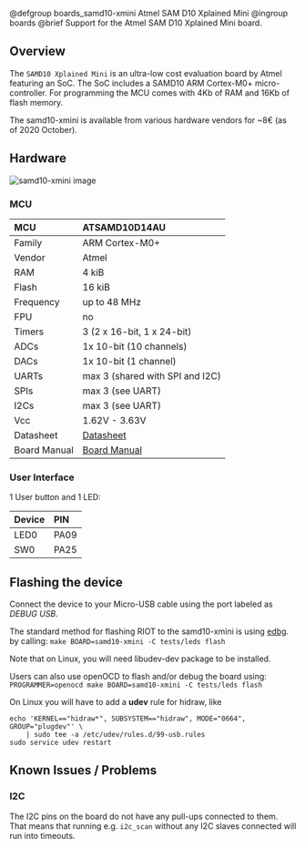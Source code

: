 @defgroup    boards_samd10-xmini Atmel SAM D10 Xplained Mini
@ingroup     boards
@brief       Support for the Atmel SAM D10 Xplained Mini board.

## Overview

The `SAMD10 Xplained Mini` is an ultra-low cost evaluation board by Atmel
featuring an  SoC. The SoC includes a SAMD10 ARM Cortex-M0+ micro-
controller. For programming the MCU comes with 4Kb of RAM and 16Kb of flash
memory.

The samd10-xmini is available from various hardware vendors for ~8€ (as of
2020 October).

## Hardware

![samd10-xmini image](https://www.microchip.com/_ImagedCopy/ATSAMD10-XMINI.jpg)

### MCU
| MCU        | ATSAMD10D14AU         |
|:-----------|:--------------------- |
| Family     | ARM Cortex-M0+        |
| Vendor     | Atmel                 |
| RAM        | 4 kiB                 |
| Flash      | 16 kiB                |
| Frequency  | up to 48 MHz          |
| FPU        | no                    |
| Timers     | 3 (2 x 16-bit, 1 x 24-bit)       |
| ADCs       | 1x 10-bit (10 channels)          |
| DACs       | 1x 10-bit (1 channel)            |
| UARTs      | max 3 (shared with SPI and I2C)  |
| SPIs       | max 3 (see UART)                 |
| I2Cs       | max 3 (see UART)                 |
| Vcc        | 1.62V - 3.63V                    |
| Datasheet  | [Datasheet](http://ww1.microchip.com/downloads/en/DeviceDoc/Atmel-42242-SAM-D10_Datasheet.pdf) |
| Board Manual | [Board Manual](http://ww1.microchip.com/downloads/en/DeviceDoc/Atmel-42387-ATSAMD10-Xplain-Mini_User-Guide.pdf) |

### User Interface

1 User button and 1 LED:

| Device | PIN  |
|:------ |:---- |
| LED0   | PA09 |
| SW0    | PA25 |

## Flashing the device

Connect the device to your Micro-USB cable using the port labeled as *DEBUG
USB*.

The standard method for flashing RIOT to the samd10-xmini is using [edbg](https://github.com/ataradov/edbg).
by calling: `make BOARD=samd10-xmini -C tests/leds flash`

Note that on Linux, you will need libudev-dev package to be installed.

Users can also use openOCD to flash and/or debug the board using:
`PROGRAMMER=openocd make BOARD=samd10-xmini -C tests/leds flash`

On Linux you will have to add a **udev** rule for hidraw, like
```
echo 'KERNEL=="hidraw*", SUBSYSTEM=="hidraw", MODE="0664", GROUP="plugdev"' \
    | sudo tee -a /etc/udev/rules.d/99-usb.rules
sudo service udev restart
```

## Known Issues / Problems

### I2C

The I2C pins on the board do not have any pull-ups connected to them.
That means that running e.g. `i2c_scan` without any I2C slaves connected
will run into timeouts.
